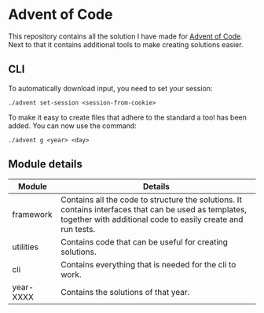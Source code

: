 # Advent of Code

This repository contains all the solution I have made for [Advent of Code](https://adventofcode.com/). Next to that it
contains additional tools to make creating solutions easier.

## CLI

To automatically download input, you need to set your session:

```
./advent set-session <session-from-cookie>
```

To make it easy to create files that adhere to the standard a tool has been added. You can now use the command:

```
./advent g <year> <day>
```

## Module details

|Module|Details|
|------|-------|
|framework|Contains all the code to structure the solutions. It contains interfaces that can be used as templates, together with additional code to easily create and run tests.|
|utilities|Contains code that can be useful for creating solutions.|
|cli|Contains everything that is needed for the cli to work.|
|year-XXXX|Contains the solutions of that year.|
